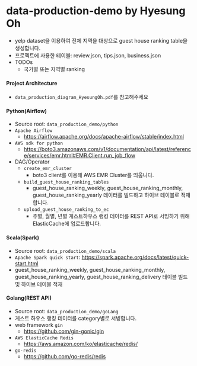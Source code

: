 # data-production-demo by Hyesung Oh
- yelp dataset을 이용하여 전체 지역을 대상으로 guest house ranking table을 생성합니다.
- 프로젝트에 사용한 테이블: review.json, tips.json, business.json
- TODOs
  - 국가별 또는 지역별 ranking

#### Project Architecture
- `data_production_diagram_HyesungOh.pdf`를 참고해주세요 

#### Python(Airflow)
- Source root: `data_production_demo/python`
- `Apache Airflow`
  - https://airflow.apache.org/docs/apache-airflow/stable/index.html
- `AWS sdk for python`
  - https://boto3.amazonaws.com/v1/documentation/api/latest/reference/services/emr.html#EMR.Client.run_job_flow
- DAG/Operator
  - `create_emr_cluster`
    - boto3 client를 이용해 AWS EMR Cluster를 띄웁니다. 
  - `build_guest_house_ranking_tables`
    - guest_house_ranking_weekly, guest_house_ranking_monthly, guest_house_ranking_yearly 데이터를 빌드하고 하이브 테이블로 적재합니다.
  - `upload_guest_house_ranking_to_ec`
    - 주별, 월별, 년별 게스트하우스 랭킹 데이터를 REST API로 서빙하기 위해 ElasticCache에 업로드합니다.

#### Scala(Spark)
- Source root: `data_production_demo/scala`
- `Apache Spark quick start`: https://spark.apache.org/docs/latest/quick-start.html 
- guest_house_ranking_weekly, guest_house_ranking_monthly, guest_house_ranking_yearly, guest_house_ranking_delivery 테이블 빌드 및 하이브 테이블 적재

#### Golang(REST API)
- Source root: `data_production_demo/goLang`
- 게스트 하우스 랭킹 데이터를 category별로 서빙합니다.
- web framework `gin`
  - https://github.com/gin-gonic/gin
- `AWS ElasticCache Redis`
  - https://aws.amazon.com/ko/elasticache/redis/
- `go-redis`
  - https://github.com/go-redis/redis

